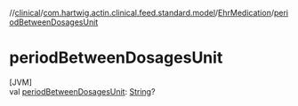 //[clinical](../../../index.md)/[com.hartwig.actin.clinical.feed.standard.model](../index.md)/[EhrMedication](index.md)/[periodBetweenDosagesUnit](period-between-dosages-unit.md)

# periodBetweenDosagesUnit

[JVM]\
val [periodBetweenDosagesUnit](period-between-dosages-unit.md): [String](https://kotlinlang.org/api/latest/jvm/stdlib/kotlin/-string/index.html)?
